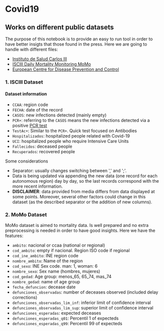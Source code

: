 # Covid19
## Works on different public datasets

The purpose of this notebook is to provide an easy to run tool in order to have better insigts that those found in the press. Here we are going to handle with different files:
* [Instituto de Salud Carlos III](https://covid19.isciii.es/)
* [ISCIII Daily Mortality Monitoring MoMo](https://momo.isciii.es/public/momo/dashboard/momo_dashboard.html)
* [European Centre for Disease Prevention and Control](https://www.ecdc.europa.eu/en/publications-data/download-todays-data-geographic-distribution-covid-19-cases-worldwide)

### 1. ISCIII Dataset

#### Dataset information

* ```CCAA```: region code
* ```FECHA```: date of the record
* ```CASOS```: new infections detected (mainly empty)
* ```PCR+```: referring to the ```CASOS``` means the new infections detected via a positive [PCR test](https://en.wikipedia.org/wiki/Polymerase_chain_reaction)
* ```TestAc+```: Similar to the ```PCR+```. Quick test focused on Antibodies
* ```Hospitalizados```: hospitalized people related with Covid-19
* ```UCI```: hospitalized people who require Intensive Care Units
* ```Fallecidos```: deceased people
* ```Recuperados```: recovered people

Some considerations
* Separator: usually changes switching between ',' and ';'.
* Data is being updated via appending the new data (one record for each autonomous region) day by day, so the last records correspond with the more recent information.
* **DISCLAIMER**: data provided from media differs from data displayed at some points. Moreover, several other factors could change in this dataset (as the described separator or the addition of new columns).


### 2. MoMo Dataset

MoMo dataset is aimed to mortality data. Is well prepared and no extra preprocessing is needed in order to have good insights. Here we have the features: 

* ```ambito```: nacional or ccaa (national or regional)
* ```cod_ambito```: empty if nacional. Region ISO code if regional
* ```cod_ine_ambito```: INE region code
* ```nombre_ambito```: Name of the region
* ```cod_sexo```: INE Sex code. man: 1, woman: 6 
* ```nombre_sexo```: Sex name (hombres, mujeres)
* ```cod_gedad```: Age group: menos_65, 65_74, mas_74
* ```nombre_gedad```: name of age group
* ```fecha_defuncion```: decease date
* ```defunciones_observadas```: number of deceases observed (included delay corrections)
* ```defunciones_observadas_lim_inf```: inferior limit of confidence interval
* ```defunciones_observadas_lim_sup```: superior limit of confidence interval
* ```defunciones_esperadas```: expected deceases
* ```defunciones_esperadas_q01```: Percentil 1 of expecteds
* ```defunciones_esperadas_q99```: Percentil 99 of expecteds
